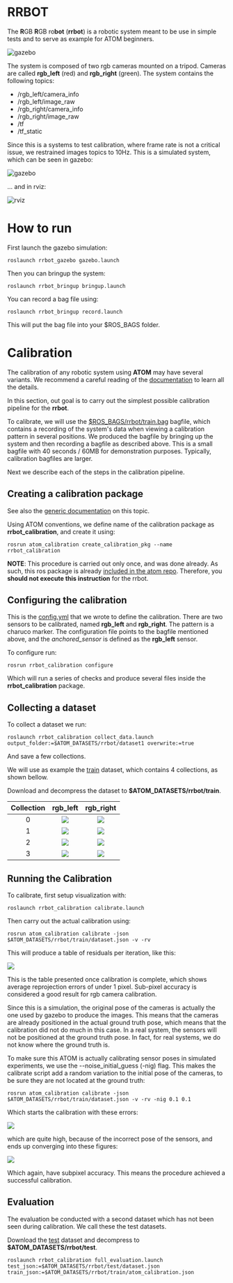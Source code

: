 # RRBOT

The **R**GB **R**GB ro**bot** (**rrbot**) is a robotic system meant to be use in simple tests and to serve as example for ATOM beginners.

![gazebo](docs/system.png)

The system is composed of two rgb cameras mounted on a tripod.
Cameras are called **rgb_left** (red) and **rgb_right** (green).
The system contains the following topics:

  - /rgb_left/camera_info
  - /rgb_left/image_raw
  - /rgb_right/camera_info
  - /rgb_right/image_raw
  - /tf
  - /tf_static

Since this is a systems to test calibration, where frame rate is not a critical issue, we restrained images topics to 10Hz.
This is a simulated system, which can be seen in gazebo:

![gazebo](docs/gazebo.png)

... and in rviz:

![rviz](docs/rviz.png)

# How to run

First launch the gazebo simulation:

    roslaunch rrbot_gazebo gazebo.launch

Then you can bringup the system:

    roslaunch rrbot_bringup bringup.launch

You can record a bag file using:

    roslaunch rrbot_bringup record.launch

This will put the bag file into your $ROS_BAGS folder.

# Calibration

The calibration of any robotic system using **ATOM** may have several variants. We recommend a careful reading of the [documentation](https://lardemua.github.io/atom_documentation/) to learn all the details.

In this section, out goal is to carry out the simplest possible calibration pipeline for the **rrbot**.

To calibrate, we will use the [$ROS_BAGS/rrbot/train.bag](https://drive.google.com/file/d/1Noo3eZh72m-xRobYZywdo1wtqg7e4wGa/view?usp=sharing) bagfile, which contains a recording of the system's data when viewing a calibration pattern in several positions. We produced the bagfile by bringing up the system and then recording a bagfile as described above. This is a small bagfile with 40 seconds / 60MB for demonstration purposes. Typically, calibration bagfiles are larger.

Next we describe each of the steps in the calibration pipeline.

## Creating a calibration package

See also the [generic documentation](https://lardemua.github.io/atom_documentation/procedures/#create-a-calibration-package) on this topic.

Using ATOM conventions, we define name of the calibration package as **rrbot_calibration**, and create it using:

    rosrun atom_calibration create_calibration_pkg --name rrbot_calibration

**NOTE**: This procedure is carried out only once, and was done already. As such, this ros package is already [included in the atom repo](https://github.com/lardemua/atom/tree/noetic-devel/atom_examples/rrbot/rrbot_calibration). Therefore, you **should not execute this instruction** for the rrbot.


## Configuring the calibration


This is the [config.yml](https://github.com/lardemua/atom/blob/noetic-devel/atom_examples/rrbot/rrbot_calibration/calibration/config.yml) that we wrote to define the calibration. There are two sensors to be calibrated, named **rgb_left** and **rgb_right**. The pattern is a charuco marker.
The configuration file points to the bagfile mentioned above, and the _anchored_sensor_ is defined as the **rgb_left** sensor.

To configure run:

    rosrun rrbot_calibration configure

Which will run a series of checks and produce several files inside the **rrbot_calibration** package.


## Collecting a dataset

To collect a dataset we run:

    roslaunch rrbot_calibration collect_data.launch output_folder:=$ATOM_DATASETS/rrbot/dataset1 overwrite:=true

And save a few collections.

We will use as example the [train](https://drive.google.com/file/d/1FobBsyxtI29hDt5NlKfAg7kFdsZxrcbG/view?usp=drive_link) dataset, which contains 4 collections, as shown bellow.

Download and decompress the dataset to **$ATOM_DATASETS/rrbot/train**.

Collection |           rgb_left             |           rgb_right
:----------------:|:-------------------------:|:-------------------------:
0 | ![](docs/rgb_left_000.jpg) |  ![](docs/rgb_right_000.jpg)
1 | ![](docs/rgb_left_001.jpg) |  ![](docs/rgb_right_001.jpg)
2 | ![](docs/rgb_left_002.jpg) |  ![](docs/rgb_right_002.jpg)
3 | ![](docs/rgb_left_003.jpg) |  ![](docs/rgb_right_003.jpg)


## Running the Calibration

To calibrate, first setup visualization with:

    roslaunch rrbot_calibration calibrate.launch

Then carry out the actual calibration using:

    rosrun atom_calibration calibrate -json $ATOM_DATASETS/rrbot/train/dataset.json -v -rv

This will produce a table of residuals per iteration, like this:

![](docs/calibration_output.png)

This is the table presented once calibration is complete, which shows average reprojection errors of under 1 pixel. Sub-pixel accuracy is considered a good result for rgb camera calibration.

 Since this is a simulation, the original pose of the cameras is actually the one used by gazebo to produce the images. This means that the cameras are already positioned in the actual ground truth pose, which means that the calibration did not do much in this case. In a real system, the sensors will not be positioned at the ground truth pose. In fact, for real systems, we do not know where the ground truth is.

To make sure this ATOM is actually calibrating sensor poses in simulated experiments, we use the --noise_initial_guess (-nig) flag. This makes the calibrate script add a random variation to the initial pose of the cameras, to be sure they are not located at the ground truth:

    rosrun atom_calibration calibrate -json $ATOM_DATASETS/rrbot/train/dataset.json -v -rv -nig 0.1 0.1

Which starts the calibration with these errors:

![](docs/calibration_output2.png)

which are quite high, because of the incorrect pose of the sensors,  and ends up converging into these figures:

![](docs/calibration_output3.png)

Which again, have subpixel accuracy. This means the procedure achieved a successful calibration.


## Evaluation

The evaluation be conducted with a second dataset which has not been seen during calibration. We call these the test datasets.

Download the [test](https://drive.google.com/file/d/1AvjQxncY1G0BbCZu_mgYIyefeFztsHpB/view?usp=sharing) dataset and decompress to **$ATOM_DATASETS/rrbot/test**.

    roslaunch rrbot_calibration full_evaluation.launch test_json:=$ATOM_DATASETS/rrbot/test/dataset.json train_json:=$ATOM_DATASETS/rrbot/train/atom_calibration.json
